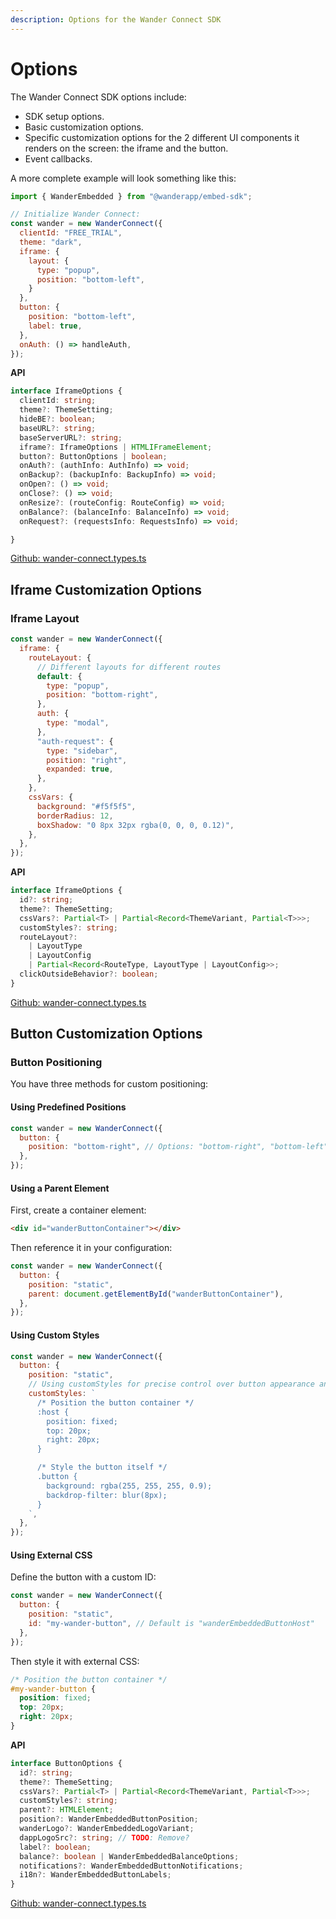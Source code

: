 ```yaml
---
description: Options for the Wander Connect SDK
---
```


# Options

The Wander Connect SDK options include:

* SDK setup options.
* Basic customization options.
* Specific customization options for the 2 different UI components it renders on the screen: the iframe and the button.
* Event callbacks.

A more complete example will look something like this:

```javascript
import { WanderEmbedded } from "@wanderapp/embed-sdk";

// Initialize Wander Connect:
const wander = new WanderConnect({
  clientId: "FREE_TRIAL",
  theme: "dark",
  iframe: {
    layout: {
      type: "popup",
      position: "bottom-left",
    }
  },
  button: {
    position: "bottom-left",
    label: true,
  },
  onAuth: () => handleAuth,
});
```

**API**

```typescript
interface IframeOptions {
  clientId: string;
  theme?: ThemeSetting;
  hideBE?: boolean;
  baseURL?: string;
  baseServerURL?: string;
  iframe?: IframeOptions | HTMLIFrameElement;
  button?: ButtonOptions | boolean;
  onAuth?: (authInfo: AuthInfo) => void;
  onBackup?: (backupInfo: BackupInfo) => void;
  onOpen?: () => void;
  onClose?: () => void;
  onResize?: (routeConfig: RouteConfig) => void;
  onBalance?: (balanceInfo: BalanceInfo) => void;
  onRequest?: (requestsInfo: RequestsInfo) => void;

}
```

[Github: wander-connect.types.ts](https://github.com/wanderwallet/Wander/blob/production/wander-connect-sdk/src/wander-connect.types.ts)

## Iframe Customization Options

### Iframe Layout

```javascript
const wander = new WanderConnect({
  iframe: {
    routeLayout: {
      // Different layouts for different routes
      default: {
        type: "popup",
        position: "bottom-right",
      },
      auth: {
        type: "modal",
      },
      "auth-request": {
        type: "sidebar",
        position: "right",
        expanded: true,
      },
    },
    cssVars: {
      background: "#f5f5f5",
      borderRadius: 12,
      boxShadow: "0 8px 32px rgba(0, 0, 0, 0.12)",
    },
  },
});
```

**API**

```typescript
interface IframeOptions {
  id?: string;
  theme?: ThemeSetting;
  cssVars?: Partial<T> | Partial<Record<ThemeVariant, Partial<T>>>;
  customStyles?: string;
  routeLayout?:
    | LayoutType
    | LayoutConfig
    | Partial<Record<RouteType, LayoutType | LayoutConfig>>;
  clickOutsideBehavior?: boolean;
}
```

[Github: wander-connect.types.ts](https://github.com/wanderwallet/Wander/blob/production/wander-connect-sdk/src/wander-connect.types.ts)

## Button Customization Options

### Button Positioning

You have three methods for custom positioning:

#### Using Predefined Positions

```javascript
const wander = new WanderConnect({
  button: {
    position: "bottom-right", // Options: "bottom-right", "bottom-left", "top-right", "top-left"
  },
});
```

#### Using a Parent Element

First, create a container element:

```html
<div id="wanderButtonContainer"></div>
```

Then reference it in your configuration:

```javascript
const wander = new WanderConnect({
  button: {
    position: "static",
    parent: document.getElementById("wanderButtonContainer"),
  },
});
```

#### Using Custom Styles

```javascript
const wander = new WanderConnect({
  button: {
    position: "static",
    // Using customStyles for precise control over button appearance and position
    customStyles: `
      /* Position the button container */
      :host {
        position: fixed;
        top: 20px;
        right: 20px;
      }

      /* Style the button itself */
      .button {
        background: rgba(255, 255, 255, 0.9);
        backdrop-filter: blur(8px);
      }
    `,
  },
});
```

#### Using External CSS

Define the button with a custom ID:

```javascript
const wander = new WanderConnect({
  button: {
    position: "static",
    id: "my-wander-button", // Default is "wanderEmbeddedButtonHost"
  },
});
```

Then style it with external CSS:

```css
/* Position the button container */
#my-wander-button {
  position: fixed;
  top: 20px;
  right: 20px;
}
```

**API**

```typescript
interface ButtonOptions {
  id?: string;
  theme?: ThemeSetting;
  cssVars?: Partial<T> | Partial<Record<ThemeVariant, Partial<T>>>;
  customStyles?: string;
  parent?: HTMLElement;
  position?: WanderEmbeddedButtonPosition;
  wanderLogo?: WanderEmbeddedLogoVariant;
  dappLogoSrc?: string; // TODO: Remove?
  label?: boolean;
  balance?: boolean | WanderEmbeddedBalanceOptions;
  notifications?: WanderEmbeddedButtonNotifications;
  i18n?: WanderEmbeddedButtonLabels;
}
```

[Github: wander-connect.types.ts](https://github.com/wanderwallet/Wander/blob/production/wander-connect-sdk/src/wander-connect.types.ts)
